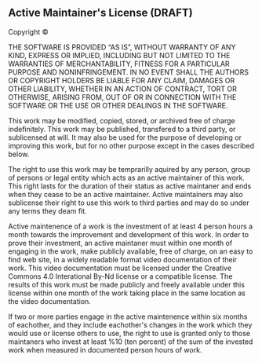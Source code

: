 Active Maintainer's License (DRAFT)
---------------------------------

Copyright © <year> <copyright holders>

THE SOFTWARE IS PROVIDED “AS IS”, WITHOUT WARRANTY OF ANY KIND, EXPRESS OR IMPLIED, INCLUDING BUT NOT LIMITED TO THE WARRANTIES OF MERCHANTABILITY, FITNESS FOR A PARTICULAR PURPOSE AND NONINFRINGEMENT. IN NO EVENT SHALL THE AUTHORS OR COPYRIGHT HOLDERS BE LIABLE FOR ANY CLAIM, DAMAGES OR OTHER LIABILITY, WHETHER IN AN ACTION OF CONTRACT, TORT OR OTHERWISE, ARISING FROM, OUT OF OR IN CONNECTION WITH THE SOFTWARE OR THE USE OR OTHER DEALINGS IN THE SOFTWARE.

This work may be modified, copied, stored, or archived free of charge indefinitely. This work may be published, transfered to a third party, or sublicensed at will. It may also be used for the purpose of developing or improving this work, but for no other purpose except in the cases described below.

The right to use this work may be temprarilly aquired by any person, group of persons or legal entity which acts as an active maintainer of this work. This right lasts for the duration of their status as active maintaner and ends when they cease to be an active maintainer. Active maintainers may also sublicense their right to use this work to third parties and may do so under any terms they deam fit.

Active maintenence of a work is the investment of at least 4 person hours a month towards the improvement and development of this work. In order to prove their investment, an active maintaner must within one month of engaging in the work, make publicly available, free of charge, on an easy to find web site, in a widely readable format video documentation of their work. This video documentation must be licensed under the Creative Commons 4.0 Interational By-Nd license or a compatible license. The results of this work must be made publicly and freely available under this license within one month of the work taking place in the same location as the video documentation.

If two or more parties engage in the active maintenence within six months of eachother, and they include eachother's changes in the work which they would use or license others to use, the right to use is granted only to those maintaners who invest at least %10 (ten percent) of the sum of the invested work when measured in documented person hours of work.
